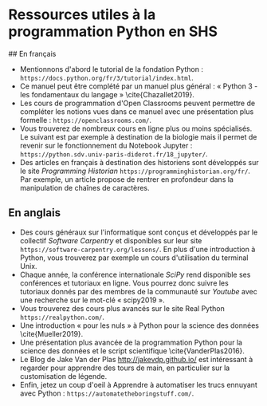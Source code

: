 # Ressources utiles à la programmation Python en SHS

## En français

- Mentionnons d'abord le tutorial de la fondation Python : `https://docs.python.org/fr/3/tutorial/index.html`.
- Ce manuel peut être complété par un manuel plus général : « Python 3 - les fondamentaux du langage » \cite{Chazallet2019}.
- Les cours de programmation d'Open Classrooms peuvent permettre de compléter les notions vues dans ce manuel avec une présentation plus formelle : `https://openclassrooms.com/`.
- Vous trouverez de nombreux cours en ligne plus ou moins spécialisés. Le suivant est par exemple à destination de la biologie mais il permet de revenir sur le fonctionnement du Notebook Jupyter : `https://python.sdv.univ-paris-diderot.fr/18_jupyter/`.
- Des articles en français à destination des historiens sont développés sur le site *Programming Historian* `https://programminghistorian.org/fr/`. Par exemple, un article propose de rentrer en profondeur dans la manipulation de chaînes de caractères.

## En anglais

- Des cours généraux sur l'informatique sont conçus et développés par le collectif *Software Carpentry* et disponibles sur leur site `https://software-carpentry.org/lessons/`. En plus d'une introduction à Python, vous trouverez par exemple un cours d'utilisation du terminal Unix.
- Chaque année, la conférence internationale *SciPy* rend disponible ses conférences et tutoriaux en ligne. Vous pourrez donc suivre les tutoriaux donnés par des membres de la communauté sur *Youtube* avec une recherche sur le mot-clé « scipy2019 ».
- Vous trouverez des cours plus avancés sur le site Real Python `https://realpython.com/`.
- Une introduction « pour les nuls » à Python pour la science des données \cite{Mueller2019}.
- Une présentation plus avancée de la programmation Python pour la science des données et le script scientifique \cite{VanderPlas2016}.
- Le Blog de Jake Van der Plas http://jakevdp.github.io/ est intéressant à regarder pour apprendre des tours de main, en particulier sur la customisation de légende.
- Enfin, jetez un coup d'oeil à Apprendre à automatiser les trucs ennuyant avec Python : `https://automatetheboringstuff.com/`.
